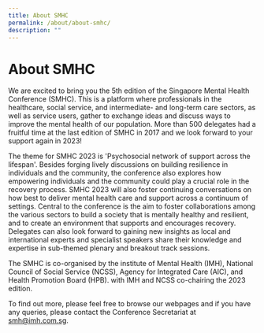 ```yaml
---
title: About SMHC
permalink: /about/about-smhc/
description: ""
---
```

# About SMHC

We are excited to bring you the 5th edition of the Singapore Mental Health Conference (SMHC). This is a platform where professionals in the healthcare, social service, and intermediate- and long-term care sectors, as well as service users, gather to exchange ideas and discuss ways to improve the mental health of our population. More than 500 delegates had a fruitful time at the last edition of SMHC in 2017 and we look forward to your support again in 2023!  

The theme for SMHC 2023 is 'Psychosocial network of support across the lifespan'. Besides forging lively discussions on building resilience in individuals and the community, the conference also explores how empowering individuals and the community could play a crucial role in the recovery process. SMHC 2023 will also foster continuing conversations on how best to deliver mental health care and support across a continuum of settings. Central to the conference is the aim to foster collaborations among the various sectors to build a society that is mentally healthy and resilient, and to create an environment that supports and encourages recovery. Delegates can also look forward to gaining new insights as local and international experts and specialist speakers share their knowledge and expertise in sub-themed plenary and breakout track sessions.

The SMHC is co-organised by the institute of Mental Health (IMH), National Council of Social Service (NCSS), Agency for Integrated Care (AIC), and Health Promotion Board (HPB). with IMH and NCSS co-chairing the 2023 edition.  

To find out more, please feel free to browse our webpages and if you have any queries, please contact the Conference Secretariat at [smh@imh.com.sg](mailto:smh@imh.com.sg).
